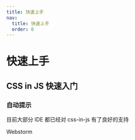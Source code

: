```yaml
---
title: 快速上手
nav:
  title: 快速上手
  order: 0
---
```


# 快速上手

## CSS in JS 快速入门

### 自动提示

目前大部分 IDE 都已经对 css-in-js 有了良好的支持

Webstorm

